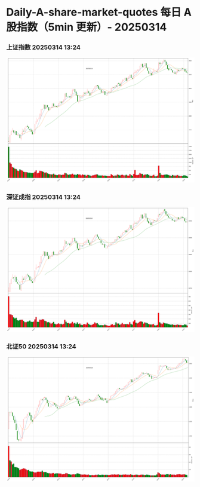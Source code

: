 
# Daily-A-share-market-quotes 每日 A 股指数（5min 更新）- 20250314

### 上证指数 20250314 13:24
![](./fig/2025/3/20250314-sh000001.png)

### 深证成指 20250314 13:24
![](./fig/2025/3/20250314-sz399001.png)

### 北证50 20250314 13:24
![](./fig/2025/3/20250314-bj899050.png)
